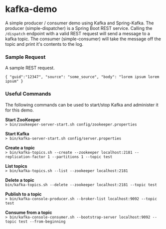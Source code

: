 # kafka-demo
A simple producer / consumer demo using Kafka and Spring-Kafka. The producer (simple-dispatcher) is a Spring Boot REST service. Calling the `/dispatch` endpoint with a valid REST request will send a message to a kafka topic. The consumer (simple-consumer) will take the message off the topic and print it's contents to the log.

### Sample Request
A sample REST request.  

`{
	"guid":"12347",
	"source": "some_source",
	"body": "lorem ipsum lorem ipsum"
}`

### Useful Commands
The following commands can be used to start/stop Kafka and administer it for this demo. 

**Start ZooKeeper**  
`> bin/zookeeper-server-start.sh config/zookeeper.properties`

**Start Kafka**  
`> bin/kafka-server-start.sh config/server.properties`

**Create a topic**  
`> bin/kafka-topics.sh --create --zookeeper localhost:2181 --replication-factor 1 --partitions 1 --topic test`

**List topics**  
`> bin/kafka-topics.sh --list --zookeeper localhost:2181`

**Delete a topic**  
`bin/kafka-topics.sh --delete --zookeeper localhost:2181 --topic test`

**Publish to a topic**  
`> bin/kafka-console-producer.sh --broker-list localhost:9092 --topic test`

**Consume from a topic**  
`> bin/kafka-console-consumer.sh --bootstrap-server localhost:9092 --topic test --from-beginning`

